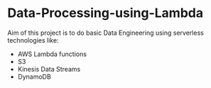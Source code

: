 # Data-Processing-using-Lambda

Aim of this project is to do basic Data Engineering using serverless technologies like:
- AWS Lambda functions
- S3
- Kinesis Data Streams
- DynamoDB
